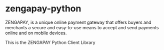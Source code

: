 # zengapay-python

ZENGAPAY, is a unique online payment gateway that offers buyers and merchants a secure and easy-to-use means to accept and send payments online and on mobile devices.

This is the ZENGAPAY Python Client Library
